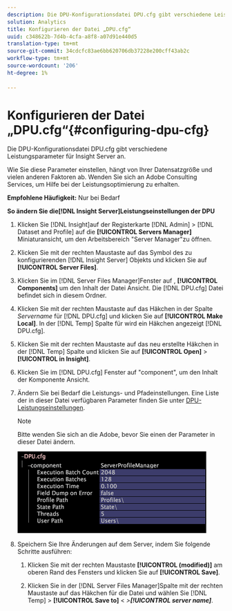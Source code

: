 ```yaml
---
description: Die DPU-Konfigurationsdatei DPU.cfg gibt verschiedene Leistungsparameter für Insight Server an.
solution: Analytics
title: Konfigurieren der Datei „DPU.cfg“
uuid: c348622b-7d4b-4cfa-a8f8-a07d91e440d5
translation-type: tm+mt
source-git-commit: 34cdcfc83ae6bb620706db37228e200cff43ab2c
workflow-type: tm+mt
source-wordcount: '206'
ht-degree: 1%

---
```



# Konfigurieren der Datei „DPU.cfg“{#configuring-dpu-cfg}

Die DPU-Konfigurationsdatei DPU.cfg gibt verschiedene Leistungsparameter für Insight Server an.

Wie Sie diese Parameter einstellen, hängt von Ihrer Datensatzgröße und vielen anderen Faktoren ab. Wenden Sie sich an Adobe Consulting Services, um Hilfe bei der Leistungsoptimierung zu erhalten.

**Empfohlene Häufigkeit:** Nur bei Bedarf

**So ändern Sie die[!DNL Insight Server]Leistungseinstellungen der DPU**

1. Klicken Sie [!DNL Insight]auf der Registerkarte [!DNL Admin] > [!DNL Dataset and Profile] auf die **[!UICONTROL Servers Manager]** Miniaturansicht, um den Arbeitsbereich &quot;Server Manager&quot;zu öffnen.
1. Klicken Sie mit der rechten Maustaste auf das Symbol des zu konfigurierenden [!DNL Insight Server] Objekts und klicken Sie auf **[!UICONTROL Server Files]**.
1. Klicken Sie im [!DNL Server Files Manager]Fenster auf , **[!UICONTROL Components]** um den Inhalt der Datei Ansicht. Die [!DNL DPU.cfg] Datei befindet sich in diesem Ordner.
1. Klicken Sie mit der rechten Maustaste auf das Häkchen in der Spalte *Servername* für [!DNL DPU.cfg] und klicken Sie auf **[!UICONTROL Make Local]**. In der [!DNL Temp] Spalte für wird ein Häkchen angezeigt [!DNL DPU.cfg].
1. Klicken Sie mit der rechten Maustaste auf das neu erstellte Häkchen in der [!DNL Temp] Spalte und klicken Sie auf **[!UICONTROL Open]** > **[!UICONTROL in Insight]**.
1. Klicken Sie im [!DNL DPU.cfg] Fenster auf &quot;component&quot;, um den Inhalt der Komponente Ansicht.
1. Ändern Sie bei Bedarf die Leistungs- und Pfadeinstellungen. Eine Liste der in dieser Datei verfügbaren Parameter finden Sie unter [DPU-Leistungseinstellungen](../../../home/c-inst-svr/c-cfg-stgs-ref/c-dpu-perf-stgs.md#concept-477c4c526de44bda84176e62266c3df1).

   >[!NOTE]
   >
   >Bitte wenden Sie sich an die Adobe, bevor Sie einen der Parameter in dieser Datei ändern.

   ![](assets/cfg_DPU_egvalues.png)

1. Speichern Sie Ihre Änderungen auf dem Server, indem Sie folgende Schritte ausführen:

   1. Klicken Sie mit der rechten Maustaste **[!UICONTROL (modified)]** am oberen Rand des Fensters und klicken Sie auf **[!UICONTROL Save]**.

   1. Klicken Sie in der [!DNL Server Files Manager]Spalte mit der rechten Maustaste auf das Häkchen für die Datei und wählen Sie [!DNL Temp] > **[!UICONTROL Save to]** &lt; *>**[!UICONTROL server name]***.

